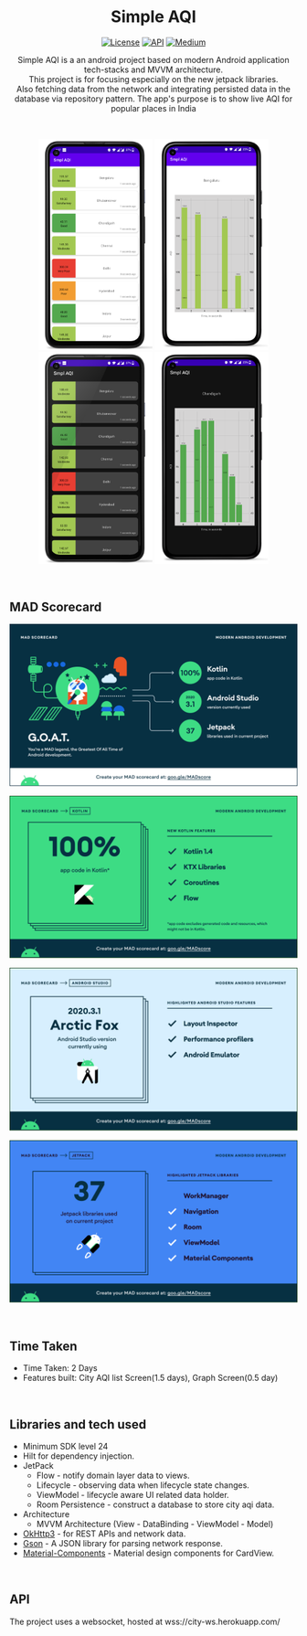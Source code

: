 <h1 align="center">Simple AQI</h1>

<p align="center">
  <a href="https://opensource.org/licenses/Apache-2.0"><img alt="License" src="https://img.shields.io/badge/License-Apache%202.0-blue.svg"/></a>
  <a href="https://android-arsenal.com/api?level=24"><img alt="API" src="https://img.shields.io/badge/API-23%2B-brightgreen.svg?style=flat"/></a>
  <a href="https://ashish1.medium.com/"><img alt="Medium" src="https://skydoves.github.io/badges/Story-Medium.svg"/></a>
</p>

<p align="center">  
Simple AQI is a an android project based on modern Android application tech-stacks and MVVM architecture.<br>This project is for focusing especially on the new jetpack libraries.<br>
Also fetching data from the network and integrating persisted data in the database via repository pattern. The app's purpose is to show live AQI for popular places in India
</p>
<br>

<p align="center">
  <img alt="home" src="https://github.com/ashish410/Smpl-AQI/blob/master/screenshots/home_light.png" width=200/>
  <img alt="article_and_save" src="https://github.com/ashish410/Smpl-AQI/blob/master/screenshots/graph_light.png" width=200/>
  <img alt="search" src="https://github.com/ashish410/Smpl-AQI/blob/master/screenshots/home_dark.png" width=200/>
  <img alt="save_and_delete" src="https://github.com/ashish410/Smpl-AQI/blob/master/screenshots/graph_dark.png" width=200/>
</p><br>

## MAD Scorecard
<p align="center"><img alt="mad_scorecard" src="https://github.com/ashish410/Smpl-AQI/blob/master/screenshots/summary.png" /></p>
<p align="center"><img alt="mad_scorecard" src="https://github.com/ashish410/Smpl-AQI/blob/master/screenshots/kotlin.png" /></p>
<p align="center"><img alt="mad_scorecard" src="https://github.com/ashish410/Smpl-AQI/blob/master/screenshots/studio.png" /></p>
<p align="center"><img alt="mad_scorecard" src="https://github.com/ashish410/Smpl-AQI/blob/master/screenshots/jetpack.png" /></p>
<br>

## Time Taken
- Time Taken: 2 Days
- Features built: City AQI list Screen(1.5 days), Graph Screen(0.5 day) 
<br>

## Libraries and tech used
- Minimum SDK level 24
- Hilt for dependency injection.
- JetPack
  - Flow - notify domain layer data to views.
  - Lifecycle - observing data when lifecycle state changes.
  - ViewModel - lifecycle aware UI related data holder.
  - Room Persistence - construct a database to store city aqi data.
- Architecture
  - MVVM Architecture (View - DataBinding - ViewModel - Model)
- [OkHttp3](https://github.com/square/okhttp) - for REST APIs and network data.
- [Gson](https://github.com/google/gson/) - A JSON library for parsing network response.
- [Material-Components](https://github.com/material-components/material-components-android) - Material design components for CardView.
<br>

## API
The project uses a websocket, hosted at wss://city-ws.herokuapp.com/
<br>
